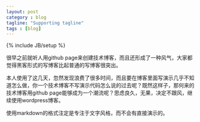 ```yaml
---
layout: post
category : blog
tagline: "Supporting tagline"
tags : [blog]
---
```

{% include JB/setup %}

很早之前就听人用github page来创建技术博客，而且还形成了一种风气，大家都觉得黑客形式的写博客比起普通的写博客很突出。

本人使用了这几天，忽然发现浪费了很多时间，而且要在博客里面写演示几乎不知道怎么做，你一个技术博客不写演示代码怎么说的过去呢？既然这样子，那何来的技术博客用github page能够成为一个潮流呢？思虑良久，无果，决定不跟风，继续使用wordpress博客。

使用markdown的格式注定是专注于文字风格，而不会有直接演示的。